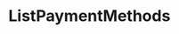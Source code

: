 # ListPaymentMethods

<api-endpoint openapi-path="../../../milestone.openapi.json" method="GET" endpoint="/wallet/src"/>
